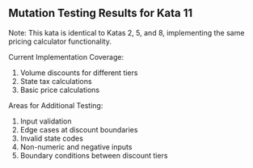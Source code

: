﻿## Mutation Testing Results for Kata 11

Note: This kata is identical to Katas 2, 5, and 8, implementing the same pricing calculator functionality.

Current Implementation Coverage:
1. Volume discounts for different tiers
2. State tax calculations
3. Basic price calculations

Areas for Additional Testing:
1. Input validation
2. Edge cases at discount boundaries
3. Invalid state codes
4. Non-numeric and negative inputs
5. Boundary conditions between discount tiers
